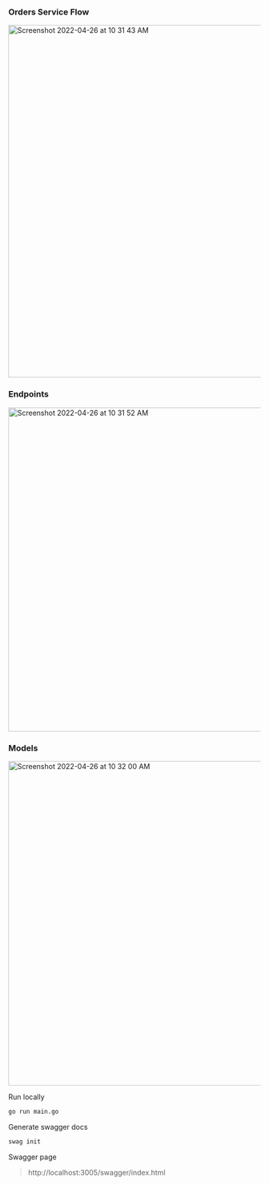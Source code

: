 ### Orders Service Flow

<img width="704" alt="Screenshot 2022-04-26 at 10 31 43 AM" src="https://user-images.githubusercontent.com/73777273/165226909-1f21c693-9410-41cd-948a-ae798f9417ab.png">

### Endpoints
<img width="647" alt="Screenshot 2022-04-26 at 10 31 52 AM" src="https://user-images.githubusercontent.com/73777273/165226958-b407915e-9792-41a2-83c2-b2ffc931d439.png">

### Models
<img width="648" alt="Screenshot 2022-04-26 at 10 32 00 AM" src="https://user-images.githubusercontent.com/73777273/165226972-98f6c23f-bce0-4cc7-8ad7-fa06cfc047c2.png">


Run locally 
```sh
go run main.go
```

Generate swagger docs
```sh
swag init
```

Swagger page
> http://localhost:3005/swagger/index.html

